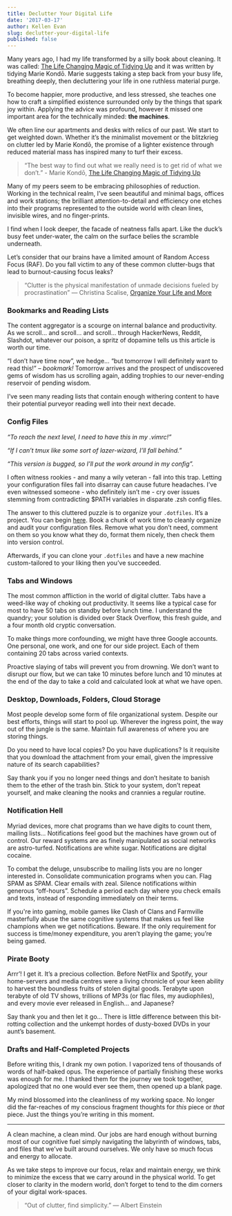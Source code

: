 ```yaml
---
title: Declutter Your Digital Life
date: '2017-03-17'
author: Kellen Evan
slug: declutter-your-digital-life
published: false
---
```

Many years ago, I had my life transformed by a silly book about cleaning. It was called: [The Life Changing Magic of Tidying Up](http://amzn.to/2qB5iqD) and it was written by tidying Marie Kondō. Marie suggests taking a step back from your busy life, breathing deeply, then decluttering your life in one ruthless material purge.

To become happier, more productive, and less stressed, she teaches one how to craft a simplified existence surrounded only by the things that spark joy within. Applying the advice was profound, however it missed one important area for the technically minded: **the machines**.

We often line our apartments and desks with relics of our past. We start to get weighted down. Whether it’s the minimalist movement or the blitzkrieg on clutter led by Marie Kondō, the promise of a lighter existence through reduced material mass has inspired many to turf their excess.

> “The best way to find out what we really need is to get rid of what we don’t.” - Marie Kondō, [The Life Changing Magic of Tidying Up](http://amzn.to/2qB5iqD)

Many of my peers seem to be embracing philosophies of reduction. Working in the technical realm, I’ve seen beautiful and minimal bags, offices and work stations; the brilliant attention-to-detail and efficiency one etches into their programs represented to the outside world with clean lines, invisible wires, and no finger-prints.

I find when I look deeper, the facade of neatness falls apart. Like the duck’s busy feet under-water, the calm on the surface belies the scramble underneath.

Let’s consider that our brains have a limited amount of Random Access Focus (RAF). Do you fall victim to any of these common clutter-bugs that lead to burnout-causing focus leaks?

> “Clutter is the physical manifestation of unmade decisions fueled by procrastination” ― Christina Scalise, [Organize Your Life and More](http://amzn.to/2qB5iqD)

### Bookmarks and Reading Lists

The content aggregator is a scourge on internal balance and productivity. As we scroll… and scroll… and scroll… through HackerNews, Reddit, Slashdot, whatever our poison, a spritz of dopamine tells us this article is worth our time.

“I don’t have time now”, we hedge… “but tomorrow I will definitely want to read this!” – *bookmark!* Tomorrow arrives and the prospect of undiscovered gems of wisdom has us scrolling again, adding trophies to our never-ending reservoir of pending wisdom.

I’ve seen many reading lists that contain enough withering content to have their potential purveyor reading well into their next decade.

### Config Files

*“To reach the next level, I need to have this in my .vimrc!”*

*“If I can’t tmux like some sort of lazer-wizard, I’ll fall behind.”*

*“This version is bugged, so I’ll put the work around in my config”.*

I often witness rookies - and many a wily veteran - fall into this trap. Letting your configuration files fall into disarray can cause future headaches. I’ve even witnessed someone - who definitely isn’t me - cry over issues stemming from contradicting $PATH variables in disparate .zsh config files.

The answer to this cluttered puzzle is to organize your `.dotfiles`. It’s a project. You can begin [here](https://dotfiles.github.io/). Book a chunk of work time to cleanly organize and audit your configuration files. Remove what you don’t need, comment on them so you know what they do, format them nicely, then check them into version control.

Afterwards, if you can clone your `.dotfiles` and have a new machine custom-tailored to your liking then you’ve succeeded.

### Tabs and Windows

The most common affliction in the world of digital clutter. Tabs have a weed-like way of choking out productivity. It seems like a typical case for most to have 50 tabs on standby before lunch time. I understand the quandry; your solution is divided over Stack Overflow, this fresh guide, and a four month old cryptic conversation.

To make things more confounding, we might have three Google accounts. One personal, one work, and one for our side project. Each of them containing 20 tabs across varied contexts.

Proactive slaying of tabs will prevent you from drowning. We don’t want to disrupt our flow, but we can take 10 minutes before lunch and 10 minutes at the end of the day to take a cold and calculated look at what we have open.

### Desktop, Downloads, Folders, Cloud Storage

Most people develop some form of file organizational system. Despite our best efforts, things will start to pool up. Wherever the ingress point, the way out of the jungle is the same. Maintain full awareness of where you are storing things.

Do you need to have local copies? Do you have duplications? Is it requisite that you download the attachment from your email, given the impressive nature of its search capabilities?

Say thank you if you no longer need things and don’t hesitate to banish them to the ether of the trash bin. Stick to your system, don’t repeat yourself, and make cleaning the nooks and crannies a regular routine.

### Notification Hell

Myriad devices, more chat programs than we have digits to count them, mailing lists… Notifications feel good but the machines have grown out of control. Our reward systems are as finely manipulated as social networks are astro-turfed. Notifications are white sugar. Notifications are digital cocaine.

To combat the deluge, unsubscribe to mailing lists you are no longer interested in. Consolidate communication programs when you can. Flag SPAM as SPAM. Clear emails with zeal. Silence notifications within generous “off-hours”. Schedule a period each day where you check emails and texts, instead of responding immediately on their terms.

If you're into gaming, mobile games like Clash of Clans and Farmville masterfully abuse the same cognitive systems that makes us feel like champions when we get notifications. Beware. If the only requirement for success is time/money expenditure, you aren’t playing the game; you’re being gamed.

### Pirate Booty

Arrr’! I get it. It’s a precious collection. Before NetFlix and Spotify, your home-servers and media centres were a living chronicle of your keen ability to harvest the boundless fruits of stolen digital goods. Terabyte upon terabyte of old TV shows, trillions of MP3s (or flac files, my audiophiles), and every movie ever released in English… and Japanese?

Say thank you and then let it go… There is little difference between this bit-rotting collection and the unkempt hordes of dusty-boxed DVDs in your aunt’s basement.

### Drafts and Half-Completed Projects

Before writing this, I drank my own potion. I vaporized tens of thousands of words of half-baked opus. The experience of partially finishing these works was enough for me. I thanked them for the journey we took together, apologized that no one would ever see them, then opened up a blank page.

My mind blossomed into the cleanliness of my working space. No longer did the far-reaches of my conscious fragment thoughts for *this* piece or *that* piece. Just the things you’re writing in this moment.

---

A clean machine, a clean mind. Our jobs are hard enough without burning most of our cognitive fuel simply navigating the labyrinth of windows, tabs, and files that we’ve built around ourselves. We only have so much focus and energy to allocate.

As we take steps to improve our focus, relax and maintain energy, we think to minimize the excess that we carry around in the physical world. To get closer to clarity in the modern world, don’t forget to tend to the dim corners of your digital work-spaces.

> “Out of clutter, find simplicity.” ― Albert Einstein
